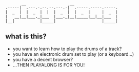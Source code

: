 <!-- http://www.lemoda.net/games/figlet/figlet.cgi?text=playalong&font=cricket&width=280&direction=default&smushing=default -->
           __                   __
    .-----|  .---.-.--.--.---.-|  .-----.-----.-----.
    |  _  |  |  _  |  |  |  _  |  |  _  |     |  _  |
    |   __|__|___._|___  |___._|__|_____|__|__|___  |
    |__|           |_____|                    |_____|


## what is this?

* you want to learn how to play the drums of a track?
* you have an electronic drum set to play (or a keyboard...)
* you have a decent browser?
* ...THEN PLAYALONG IS FOR YOU!
